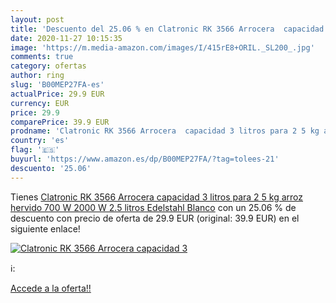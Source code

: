 ```yaml
---
layout: post
title: 'Descuento del 25.06 % en Clatronic RK 3566 Arrocera  capacidad 3 '
date: 2020-11-27 10:15:35
image: 'https://m.media-amazon.com/images/I/415rE8+ORIL._SL200_.jpg'
comments: true
category: ofertas
author: ring
slug: 'B00MEP27FA-es'
actualPrice: 29.9 EUR
currency: EUR
price: 29.9
comparePrice: 39.9 EUR
prodname: 'Clatronic RK 3566 Arrocera  capacidad 3 litros para 2 5 kg arroz hervido  700 W  2000 W  2.5 litros  Edelstahl  Blanco'
country: 'es'
flag: '🇪🇸'
buyurl: 'https://www.amazon.es/dp/B00MEP27FA/?tag=tolees-21'
descuento: '25.06'
---
```


Tienes [Clatronic RK 3566 Arrocera  capacidad 3 litros para 2 5 kg arroz hervido  700 W  2000 W  2.5 litros  Edelstahl  Blanco](https://www.amazon.es/dp/B00MEP27FA/?tag=tolees-21) con un 25.06 % de descuento con precio de oferta de 29.9 EUR (original: 39.9 EUR) en el siguiente enlace!

[![Clatronic RK 3566 Arrocera  capacidad 3 ](https://m.media-amazon.com/images/I/415rE8+ORIL._SL200_.jpg)](https://www.amazon.es/dp/B00MEP27FA/?tag=tolees-21)

ℹ️:


[Accede a la oferta!!](https://www.amazon.es/dp/B00MEP27FA/?tag=tolees-21)
